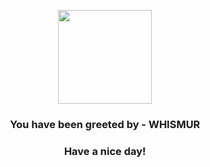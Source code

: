<p align="center">
            <img src="https://raw.githubusercontent.com/PokeAPI/sprites/master/sprites/pokemon/293.png" width="150" height="150">
          </p>
          <h3 align="center">You have been greeted by - <b>WHISMUR</b></h3>
          <h3 align="center">Have a nice day!</h3>
